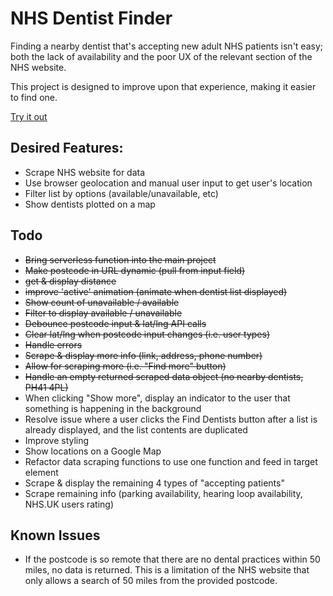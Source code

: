 # NHS Dentist Finder

Finding a nearby dentist that's accepting new adult NHS patients isn't easy; both the lack of availability and the poor UX of the relevant section of the NHS website.

This project is designed to improve upon that experience, making it easier to find one.

[Try it out](https://nhs-dentist-finder.netlify.app/)

## Desired Features:

- Scrape NHS website for data
- Use browser geolocation and manual user input to get user's location
- Filter list by options (available/unavailable, etc)
- Show dentists plotted on a map

## Todo

- ~~Bring serverless function into the main project~~
- ~~Make postcode in URL dynamic (pull from input field)~~
- ~~get & display distance~~
- ~~improve 'active' animation (animate when dentist list displayed)~~
- ~~Show count of unavailable / available~~
- ~~Filter to display available / unavailable~~
- ~~Debounce postcode input & lat/lng API calls~~
- ~~Clear lat/lng when postcode input changes (i.e. user types)~~
- ~~Handle errors~~
- ~~Scrape & display more info (link, address, phone number)~~
- ~~Allow for scraping more (i.e. "Find more" button)~~
- ~~Handle an empty returned scraped data object (no nearby dentists, PH41 4PL)~~
- When clicking "Show more", display an indicator to the user that something is happening in the background
- Resolve issue where a user clicks the Find Dentists button after a list is already displayed, and the list contents are duplicated
- Improve styling
- Show locations on a Google Map
- Refactor data scraping functions to use one function and feed in target element
- Scrape & display the remaining 4 types of "accepting patients"
- Scrape remaining info (parking availability, hearing loop availability, NHS.UK users rating)

## Known Issues

- If the postcode is so remote that there are no dental practices within 50 miles, no data is returned. This is a limitation of the NHS website that only allows a search of 50 miles from the provided postcode.
